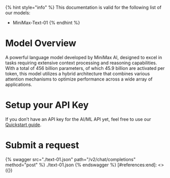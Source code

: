 [#references:start]: <> ({ "template": "openapi" })
{% hint style="info" %}
This documentation is valid for the following list of our models:
* MiniMax-Text-01
{% endhint %}

# Model Overview
A powerful language model developed by MiniMax AI, designed to excel in tasks requiring extensive context processing and reasoning capabilities. With a total of 456 billion parameters, of which 45.9 billion are activated per token, this model utilizes a hybrid architecture that combines various attention mechanisms to optimize performance across a wide array of applications.

# Setup your API Key
If you don’t have an API key for the AI/ML API yet, feel free to use our [Quickstart guide](https://docs.aimlapi.com/quickstart/setting-up).

# Submit a request
{% swagger src="./text-01.json" path="/v2/chat/completions" method="post" %}
./text-01.json
{% endswagger %}
[#references:end]: <> ({})